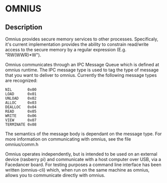 OMNIUS
======

Description
-----------

Omnius provides secure memory services to other processes. Specificaly, it's current implementation provides 
the ability to constrain read/write access to the secure memory by a regular expression (E.g. "RW(WWR)*W").

Omnius communicates through an IPC Message Queue which is defined at omnius runtime. The IPC message type is used to tag the type of message that you want to deliver to omnius. Currently the following message types are
recognized:

    NIL       0x00
    LOAD      0x01
    UNLOAD    0x02
    ALLOC     0x03
    DEALLOC   0x04
    READ      0x05
    WRITE     0x06
    VIEW      0x07
    TERMINATE 0x08

The semantics of the message body is dependant on the message type. For more information on communicating with omnius, see the file omnius/comm.h 


Omnius operates independently, but is intended to be used on an external device (rasberry pi) and communicate with a host computer over USB, via a Facedancer board. For testing purposes a command line interface has been written (omnius-cli) which, when run on the same machine as omnius, allows you to communicate directly with omnius.